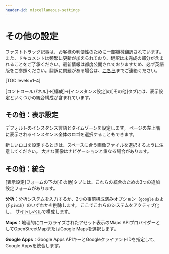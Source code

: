```yaml
---
header-id: miscellaneous-settings
---
```


# その他の設定

<p class="alert alert-info"><span class="wysiwyg-color-blue120">ファストトラック記事は、お客様の利便性のために一部機械翻訳されています。また、ドキュメントは頻繁に更新が加えられており、翻訳は未完成の部分が含まれることをご了承ください。最新情報は都度公開されておりますため、必ず英語版をご参照ください。翻訳に問題がある場合は、<a href="mailto:support-content-jp@liferay.com">こちら</a>までご連絡ください。</span></p>

[TOC levels=1-4]

[コントロールパネル]→[構成]→[インスタンス設定]の[その他]タブには、表示設定といくつかの統合構成が含まれています。

## その他：表示設定

デフォルトのインスタンス言語とタイムゾーンを設定します。 ページの左上隅に表示されるインスタンス全体のロゴを選択することもできます。

新しいロゴを設定するときは、スペースに合う画像ファイルを選択するように注意してください。 大きな画像はナビゲーションと重なる場合があります。

## その他：統合

[表示設定]フォームの下の[その他]タブには、これらの統合のための3つの追加設定フォームがあります。

**分析**：分析システムを入力するか、2つの事前構成済みオプション（`google` および `piwik`）のいずれかを削除します。 ここでこれらのシステムをアクティブ化し、 [サイトレベル](/docs/7-1/user/-/knowledge_base/u/advanced-site-settings#analytics)で構成します。

**Maps**：地理的にローカライズされたアセット表示のMaps APIプロバイダーとしてOpenStreetMapまたはGoogle Mapsを選択します。

**Google Apps**：Google Apps APIキーとGoogleクライアントIDを指定して、Google Appsを統合します。
